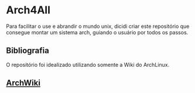 # Arch4All

Para facilitar o use e abrandir o mundo unix, dicidi criar este repositório que consegue montar um sistema arch, guiando o usuário por todos os passos.

## Bibliografia

O repositório foi idealizado utilizando somente a Wiki do ArchLinux.

## [ArchWiki](https://wiki.archlinux.org/)

